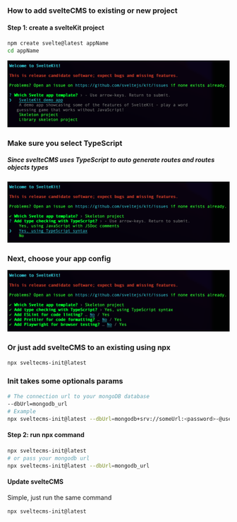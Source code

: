 ### How to add svelteCMS to existing or new project
#### Step 1: create a svelteKit project
``` bash
npm create svelte@latest appName
cd appName
```
![create svelte kit](https://raw.githubusercontent.com/sveltecms/svelteCMS/main/images/step-1.png)
### Make sure you select TypeScript
##### Since svelteCMS uses TypeScript to auto generate routes and routes objects types
![create svelte kit](https://raw.githubusercontent.com/sveltecms/svelteCMS/main/images/step-2.png)
### Next, choose your app config
![create svelte kit](https://raw.githubusercontent.com/sveltecms/svelteCMS/main/images/step-3.png)
### Or just add svelteCMS to an existing using npx
``` bash
npx sveltecms-init@latest
```
### Init takes some optionals params
``` bash
# The connection url to your mongoDB database
--dbUrl=mongodb_url
# Example
npx sveltecms-init@latest --dbUrl=mongodb+srv://someUrl:<password>-@user.mongodb.net/
```
#### Step 2: run npx command
``` bash
npx sveltecms-init@latest
# or pass your mongodb url
npx sveltecms-init@latest --dbUrl=mongodb_url
```
#### Update svelteCMS
Simple, just run the same command
```
npx sveltecms-init@latest
```